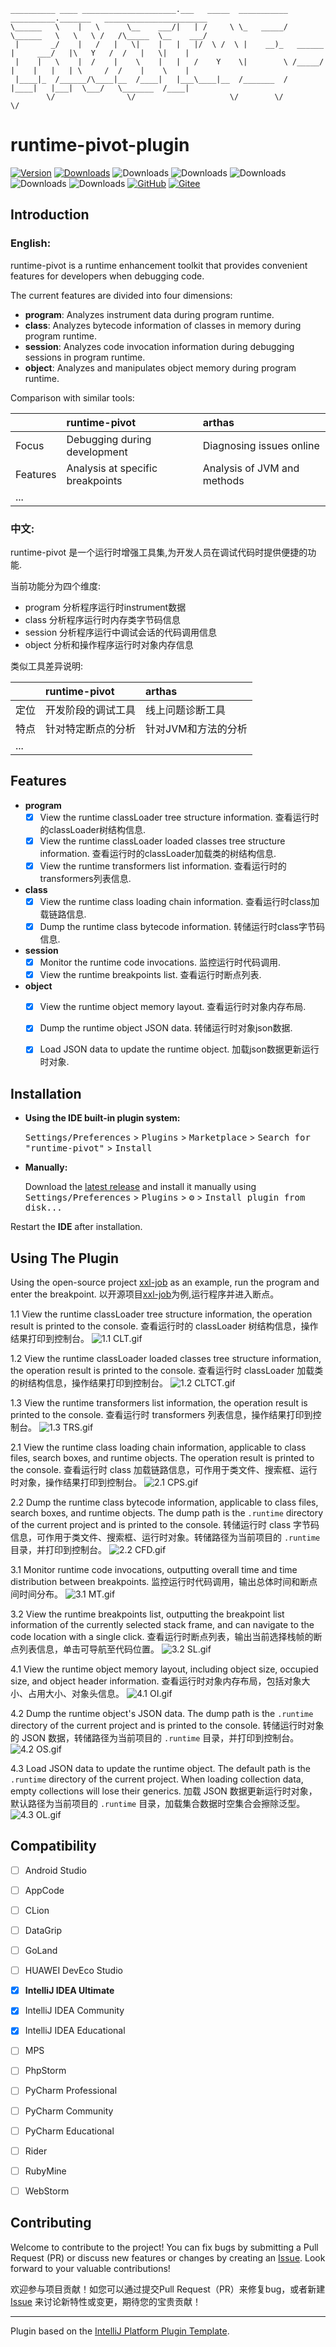 ```banner https://patorjk.com/software/taag/
__________ ____ _____________________.___   _____  ___________        __________._______   _______________________
\______   \    |   \      \__    ___/|   | /     \ \_   _____/        \______   \   \   \ /   /\_____  \__    ___/
 |       _/    |   /   |   \|    |   |   |/  \ /  \ |    __)_   ______ |     ___/   |\   Y   /  /   |   \|    |   
 |    |   \    |  /    |    \    |   |   /    Y    \|        \ /_____/ |    |   |   | \     /  /    |    \    |   
 |____|_  /______/\____|__  /____|   |___\____|__  /_______  /         |____|   |___|  \___/   \_______  /____|   
        \/                \/                     \/        \/                                          \/         
```
# runtime-pivot-plugin

[![Version](https://img.shields.io/jetbrains/plugin/v/com.runtime.pivot.plugin.svg)](https://plugins.jetbrains.com/plugin/23828-runtime-pivot)
[![Downloads](https://img.shields.io/jetbrains/plugin/d/com.runtime.pivot.plugin.svg)](https://plugins.jetbrains.com/plugin/23828-com.runtime.pivot.plugin)
![Downloads](https://img.shields.io/github/release/wl2027/runtime-pivot.svg)
![Downloads](https://img.shields.io/github/stars/wl2027/runtime-pivot)
![Downloads](https://img.shields.io/badge/license-GPLv3-blue.svg)
![Downloads](https://img.shields.io/badge/Java-8-brightgreen.svg?style=flat)
![Downloads](https://img.shields.io/badge/Java-17-brightgreen.svg?style=flat)
[![GitHub](https://img.shields.io/static/v1?label=&message=GitHub&logo=github&color=black&labelColor=555)](https://github.com/wl2027/runtime-pivot) 
[![Gitee](https://img.shields.io/static/v1?label=&message=Gitee&logo=gitee&color=orange&labelColor=555)](https://gitee.com/wl2027/runtime-pivot)

## Introduction
<!-- Plugin description -->
### English:
runtime-pivot is a runtime enhancement toolkit that provides convenient features for developers when debugging code.

The current features are divided into four dimensions:
- **program**: Analyzes instrument data during program runtime.
- **class**: Analyzes bytecode information of classes in memory during program runtime.
- **session**: Analyzes code invocation information during debugging sessions in program runtime.
- **object**: Analyzes and manipulates object memory during program runtime.

Comparison with similar tools:

|     | runtime-pivot         | arthas          |
|:--|:--|:--|
| Focus  | Debugging during development | Diagnosing issues online |
| Features  | Analysis at specific breakpoints | Analysis of JVM and methods |
| ... |                     |                   |

### 中文:
runtime-pivot 是一个运行时增强工具集,为开发人员在调试代码时提供便捷的功能.

当前功能分为四个维度:
- program 分析程序运行时instrument数据
- class 分析程序运行时内存类字节码信息
- session 分析程序运行中调试会话的代码调用信息
- object 分析和操作程序运行时对象内存信息

类似工具差异说明:

|     | runtime-pivot | arthas      |
|:--|:--|:--|
| 定位  | 开发阶段的调试工具     | 线上问题诊断工具    |
| 特点  | 针对特定断点的分析     | 针对JVM和方法的分析 |
| ... |               |             |

<!-- Plugin description end -->

## Features
- **program**
  - [x] View the runtime classLoader tree structure information. 查看运行时的classLoader树结构信息.
  - [x] View the runtime classLoader loaded classes tree structure information. 查看运行时的classLoader加载类的树结构信息.
  - [x] View the runtime transformers list information. 查看运行时的transformers列表信息.
- **class**
  - [x] View the runtime class loading chain information. 查看运行时class加载链路信息.
  - [x] Dump the runtime class bytecode information. 转储运行时class字节码信息.
- **session**
  - [x] Monitor the runtime code invocations. 监控运行时代码调用.
  - [x] View the runtime breakpoints list. 查看运行时断点列表.
- **object**
  - [x] View the runtime object memory layout. 查看运行时对象内存布局.
  - [x] Dump the runtime object JSON data. 转储运行时对象json数据.
  - [x] Load JSON data to update the runtime object. 加载json数据更新运行时对象.


## Installation

- **Using the IDE built-in plugin system:**

  <kbd>Settings/Preferences</kbd> > <kbd>Plugins</kbd> > <kbd>Marketplace</kbd> > <kbd>Search for "runtime-pivot"</kbd> >
  <kbd>Install</kbd>

- **Manually:**

  Download the [latest release](https://github.com/wl2027/runtime-pivot/releases/latest) and install it manually using
  <kbd>Settings/Preferences</kbd> > <kbd>Plugins</kbd> > <kbd>⚙️</kbd> > <kbd>Install plugin from disk...</kbd>

Restart the **IDE** after installation.

## Using The Plugin

Using the open-source project [xxl-job](https://github.com/xuxueli/xxl-job) as an example, run the program and enter the breakpoint. 以开源项目[xxl-job](https://github.com/xuxueli/xxl-job)为例,运行程序并进入断点。

1.1 View the runtime classLoader tree structure information, the operation result is printed to the console. 查看运行时的 classLoader 树结构信息，操作结果打印到控制台。
![1.1 CLT.gif](doc%2Foperation%2F1.1%20CLT.gif)

1.2 View the runtime classLoader loaded classes tree structure information, the operation result is printed to the console. 查看运行时 classLoader 加载类的树结构信息，操作结果打印到控制台。
![1.2 CLTCT.gif](doc%2Foperation%2F1.2%20CLTCT.gif)

1.3 View the runtime transformers list information, the operation result is printed to the console. 查看运行时 transformers 列表信息，操作结果打印到控制台。
![1.3 TRS.gif](doc%2Foperation%2F1.3%20TRS.gif)

2.1 View the runtime class loading chain information, applicable to class files, search boxes, and runtime objects. The operation result is printed to the console. 查看运行时 class 加载链路信息，可作用于类文件、搜索框、运行时对象，操作结果打印到控制台。
![2.1 CPS.gif](doc%2Foperation%2F2.1%20CPS.gif)

2.2 Dump the runtime class bytecode information, applicable to class files, search boxes, and runtime objects. The dump path is the ```.runtime``` directory of the current project and is printed to the console. 转储运行时 class 字节码信息，可作用于类文件、搜索框、运行时对象。转储路径为当前项目的 ```.runtime``` 目录，并打印到控制台。
![2.2 CFD.gif](doc%2Foperation%2F2.2%20CFD.gif)

3.1 Monitor runtime code invocations, outputting overall time and time distribution between breakpoints. 监控运行时代码调用，输出总体时间和断点间时间分布。
![3.1 MT.gif](doc%2Foperation%2F3.1%20MT.gif)

3.2 View the runtime breakpoints list, outputting the breakpoint list information of the currently selected stack frame, and can navigate to the code location with a single click. 查看运行时断点列表，输出当前选择栈帧的断点列表信息，单击可导航至代码位置。
![3.2 SL.gif](doc%2Foperation%2F3.2%20SL.gif)

4.1 View the runtime object memory layout, including object size, occupied size, and object header information. 查看运行时对象内存布局，包括对象大小、占用大小、对象头信息。
![4.1 OI.gif](doc%2Foperation%2F4.1%20OI.gif)

4.2 Dump the runtime object's JSON data. The dump path is the ```.runtime``` directory of the current project and is printed to the console. 转储运行时对象的 JSON 数据，转储路径为当前项目的 ```.runtime``` 目录，并打印到控制台。
![4.2 OS.gif](doc%2Foperation%2F4.2%20OS.gif)

4.3 Load JSON data to update the runtime object. The default path is the ```.runtime``` directory of the current project. When loading collection data, empty collections will lose their generics. 加载 JSON 数据更新运行时对象，默认路径为当前项目的 ```.runtime``` 目录，加载集合数据时空集合会擦除泛型。
![4.3 OL.gif](doc%2Foperation%2F4.3%20OL.gif)

## Compatibility

- [ ] Android Studio
- [ ] AppCode
- [ ] CLion
- [ ] DataGrip
- [ ] GoLand
- [ ] HUAWEI DevEco Studio
- [x] **IntelliJ IDEA Ultimate**
- [x] IntelliJ IDEA Community
- [x] IntelliJ IDEA Educational
- [ ] MPS
- [ ] PhpStorm
- [ ] PyCharm Professional
- [ ] PyCharm Community
- [ ] PyCharm Educational
- [ ] Rider
- [ ] RubyMine
- [ ] WebStorm


## Contributing

Welcome to contribute to the project! You can fix bugs by submitting a Pull Request (PR) or discuss new features or changes by creating an [Issue](https://github.com/wl2027/data-pivot-plugin/issues/). Look forward to your valuable contributions!

欢迎参与项目贡献！如您可以通过提交Pull Request（PR）来修复bug，或者新建 [Issue](https://github.com/wl2027/data-pivot-plugin/issues/) 来讨论新特性或变更，期待您的宝贵贡献！

---
Plugin based on the [IntelliJ Platform Plugin Template][template].

[template]: https://github.com/JetBrains/intellij-platform-plugin-template
[docs:plugin-description]: https://plugins.jetbrains.com/docs/intellij/plugin-user-experience.html#plugin-description-and-presentation
